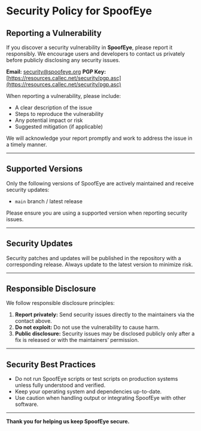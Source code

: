 # Security Policy for SpoofEye

## Reporting a Vulnerability

If you discover a security vulnerability in **SpoofEye**, please report it responsibly. We encourage users and developers to contact us privately before publicly disclosing any security issues.

**Email:** [security@spoofeye.org](mailto:security@spoofeye.org)
**PGP Key:** [https://resources.callec.net/security/pgp.asc](https://resources.callec.net/security/pgp.asc)

When reporting a vulnerability, please include:

- A clear description of the issue
- Steps to reproduce the vulnerability
- Any potential impact or risk
- Suggested mitigation (if applicable)

We will acknowledge your report promptly and work to address the issue in a timely manner.

---

## Supported Versions

Only the following versions of SpoofEye are actively maintained and receive security updates:

- `main` branch / latest release

Please ensure you are using a supported version when reporting security issues.

---

## Security Updates

Security patches and updates will be published in the repository with a corresponding release. Always update to the latest version to minimize risk.

---

## Responsible Disclosure

We follow responsible disclosure principles:

1. **Report privately:** Send security issues directly to the maintainers via the contact above.
2. **Do not exploit:** Do not use the vulnerability to cause harm.
3. **Public disclosure:** Security issues may be disclosed publicly only after a fix is released or with the maintainers’ permission.

---

## Security Best Practices

- Do not run SpoofEye scripts or test scripts on production systems unless fully understood and verified.
- Keep your operating system and dependencies up-to-date.
- Use caution when handling output or integrating SpoofEye with other software.

---

**Thank you for helping us keep SpoofEye secure.**
